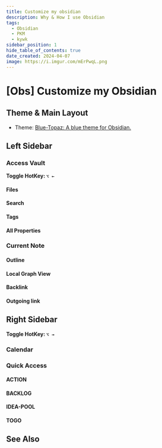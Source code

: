 ```yaml
---
title: Customize my obsidian
description: Why & How I use Obsidian
tags:
  - Obsidian
  - PKM
  - kywk
sidebar_position: 1
hide_table_of_contents: true
date_created: 2024-04-07
image: https://i.imgur.com/mErPwqL.png
---
```


# [Obs] Customize my Obsidian

## Theme & Main Layout

-  Theme:  [Blue-Topaz: A blue theme for Obsidian.](https://github.com/PKM-er/Blue-Topaz_Obsidian-css)


## Left Sidebar

### Access Vault

**Toggle HotKey: `⌥ ←`**

#### Files

#### Search

#### Tags

#### All Properties

### Current Note

#### Outline

#### Local Graph View

#### Backlink

#### Outgoing link

## Right Sidebar

**Toggle HotKey: `⌥ →`**

### Calendar

### Quick Access

#### ACTION

#### BACKLOG

#### IDEA-POOL

#### TOGO

## See Also

